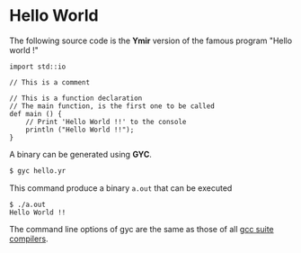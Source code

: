 # Hello World

The following source code is the **Ymir** version of the famous program "Hello world !"

```ymir
import std::io

// This is a comment 

// This is a function declaration 
// The main function, is the first one to be called
def main () {
    // Print 'Hello World !!' to the console
    println ("Hello World !!");
}
```

A binary can be generated using **GYC**.

```bash
$ gyc hello.yr
``` 

This command produce a binary `a.out` that can be executed 

```
$ ./a.out
Hello World !!
```

The command line options of gyc are the same as those of all
[gcc suite compilers](https://gcc.gnu.org/onlinedocs/gcc/Overall-Options.html#Overall-Options).
